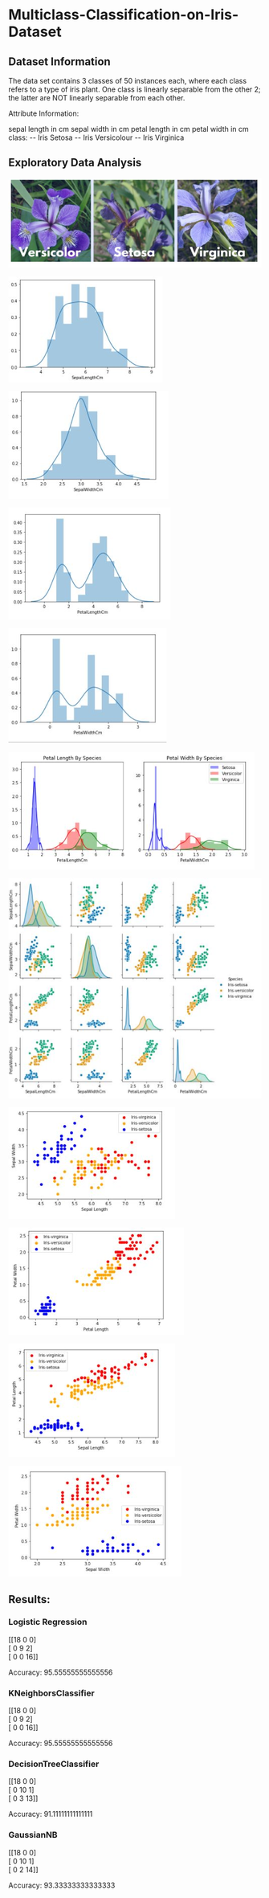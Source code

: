 # Multiclass-Classification-on-Iris-Dataset

## Dataset Information

The data set contains 3 classes of 50 instances each, where each class refers to a type of iris plant. One class is linearly separable from the other 2; the latter are NOT linearly separable from each other.

Attribute Information:

sepal length in cm
sepal width in cm
petal length in cm
petal width in cm
class: -- Iris Setosa -- Iris Versicolour -- Iris Virginica

## Exploratory Data Analysis

![](ImagesforReadme/1.JPG)

![](ImagesforReadme/2.JPG)

![](ImagesforReadme/3.JPG)

![](ImagesforReadme/4.JPG)

![](ImagesforReadme/5.JPG)

![](ImagesforReadme/6.JPG)

![](ImagesforReadme/7.JPG)

![](ImagesforReadme/8.JPG)

![](ImagesforReadme/9.JPG)

![](ImagesforReadme/10.JPG)

![](ImagesforReadme/11.JPG)

## Results:

### Logistic Regression

[[18  0  0]  
 [ 0  9  2]  
 [ 0  0 16]]  
 
 Accuracy:  95.55555555555556
 
 ### KNeighborsClassifier
 
 [[18  0  0]  
 [ 0  9  2]  
 [ 0  0 16]]  
 
 Accuracy:  95.55555555555556
 
 ### DecisionTreeClassifier
 
 [[18  0  0]  
 [ 0 10  1]  
 [ 0  3 13]]  
 
 Accuracy:  91.11111111111111
 
 ### GaussianNB
 
 [[18  0  0]  
 [ 0 10  1]  
 [ 0  2 14]]  
 
 Accuracy:  93.33333333333333
